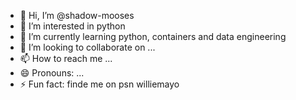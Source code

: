 - 👋 Hi, I’m @shadow-mooses
- 👀 I’m interested in python
- 🌱 I’m currently learning python, containers and data engineering
- 💞️ I’m looking to collaborate on ...
- 📫 How to reach me ...
- 😄 Pronouns: ...
- ⚡ Fun fact: finde me on psn williemayo

<!---
shadow-mooses/shadow-mooses is a ✨ special ✨ repository because its `README.md` (this file) appears on your GitHub profile.
You can click the Preview link to take a look at your changes.
--->

